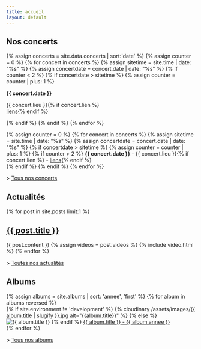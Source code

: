```yaml
---
title: accueil
layout: default
---
```


<div class="block-timeline">
<div class="wrapper">
	<h2>Nos concerts</h2>
	<div class="block-timeline__grid">
	{% assign concerts =  site.data.concerts | sort:'date' %}
	{% assign counter = 0 %}
  {% for concert in concerts %}
	{% assign sitetime = site.time | date: "%s" %}
	{% assign concertdate = concert.date | date: "%s" %}
	{% if counter < 2 %}
	{% if concertdate > sitetime %}
	{% assign counter = counter | plus: 1 %}
	<div class="block-timeline__element">
	<p><strong>{{ concert.date }}</strong></p>
	<p>{{ concert.lieu }}{% if concert.lien %}<br><a href="{{ concert.lien }}">liens</a>{% endif %}</p>
	</div>
	{% endif %}
	{% endif %}
	{% endfor %}
	</div>
	<p>
	{% assign counter = 0 %}
	{% for concert in concerts %}
	{% assign sitetime = site.time | date: "%s" %}
	{% assign concertdate = concert.date | date: "%s" %}
	{% if concertdate > sitetime %}
	{% assign counter = counter | plus: 1 %}
	{% if counter > 2 %}
	<strong>{{ concert.date }}</strong> - {{ concert.lieu }}{% if concert.lien %} - <a href="{{ concert.lien }}">liens</a>{% endif %}<br>
	{% endif %}
	{% endif %}
	{% endfor %}
	</p>
	<p>> <a href="/concerts.html">Tous nos concerts</a></p>
</div>
</div>


<div class="wrapper">
<h2>Actualités</h2>
<div>
{% for post in site.posts limit:1 %}
<h2><a href="{{ post.url }}">{{ post.title }}</a></h2>
{{ post.content }}
{% assign videos = post.videos %}
{% include video.html %}
{% endfor %}
</div>


<p>> <a href="/actualites.html">Toutes nos actualités</a></p>


<h2>Albums</h2>
<div class="block-album">
{% assign albums = site.albums | sort: 'annee', 'first' %}
{% for album in albums reversed  %}
<div class="block-album__element">
	{% if site.environment != 'development' %}
	{% cloudinary /assets/images/{{ album.title | slugify }}.jpg alt="{{album.title}}" %}
	{% else %}
	<img src="/assets/images/{{ album.title | slugify }}.jpg" alt="{{ album.title }}">
	{% endif %}
	<a href="{{ album.url }}">{{ album.title }} - {{ album.annee }}</a><br>
</div>
{% endfor %}
</div>

<p>> <a href="/albums.html">Tous nos albums</a></p>
</div>